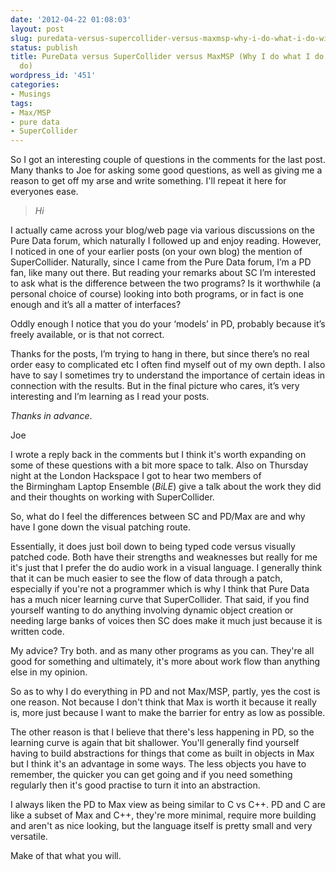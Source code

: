 ```yaml
---
date: '2012-04-22 01:08:03'
layout: post
slug: puredata-versus-supercollider-versus-maxmsp-why-i-do-what-i-do-with-what-i-do
status: publish
title: PureData versus SuperCollider versus MaxMSP (Why I do what I do with what I
  do)
wordpress_id: '451'
categories:
- Musings
tags:
- Max/MSP
- pure data
- SuperCollider
---
```


So I got an interesting couple of questions in the comments for the last post. Many thanks to Joe for asking some good questions, as well as giving me a reason to get off my arse and write something. I'll repeat it here for everyones ease.


> _Hi_

I actually came across your blog/web page via various discussions on the Pure Data forum, which naturally I followed up and enjoy reading. However, I noticed in one of your earlier posts (on your own blog) the mention of SuperCollider. Naturally, since I came from the Pure Data forum, I’m a PD fan, like many out there. But reading your remarks about SC I’m interested to ask what is the difference between the two programs? Is it worthwhile (a personal choice of course) looking into both programs, or in fact is one enough and it’s all a matter of interfaces?

Oddly enough I notice that you do your ‘models’ in PD, probably because it’s freely available, or is that not correct.

Thanks for the posts, I’m trying to hang in there, but since there’s no real order easy to complicated etc I often find myself out of my own depth. I also have to say I sometimes try to understand the importance of certain ideas in connection with the results. But in the final picture who cares, it’s very interesting and I’m learning as I read your posts.

_Thanks in advance_.

Joe


I wrote a reply back in the comments but I think it's worth expanding on some of these questions with a bit more space to talk. Also on Thursday night at the London Hackspace I got to hear two members of the Birmingham Laptop Ensemble (_BiLE_) give a talk about the work they did and their thoughts on working with SuperCollider.

So, what do I feel the differences between SC and PD/Max are and why have I gone down the visual patching route.

Essentially, it does just boil down to being typed code versus visually patched code. Both have their strengths and weaknesses but really for me it's just that I prefer the do audio work in a visual language. I generally think that it can be much easier to see the flow of data through a patch, especially if you're not a programmer which is why I think that Pure Data has a much nicer learning curve that SuperCollider. That said, if you find yourself wanting to do anything involving dynamic object creation or needing large banks of voices then SC does make it much just because it is written code.

My advice? Try both. and as many other programs as you can. They're all good for something and ultimately, it's more about work flow than anything else in my opinion.

So as to why I do everything in PD and not Max/MSP, partly, yes the cost is one reason. Not because I don't think that Max is worth it because it really is, more just because I want to make the barrier for entry as low as possible.

The other reason is that I believe that there's less happening in PD, so the learning curve is again that bit shallower. You'll generally find yourself having to build abstractions for things that come as built in objects in Max but I think it's an advantage in some ways. The less objects you have to remember, the quicker you can get going and if you need something regularly then it's good practise to turn it into an abstraction.

I always liken the PD to Max view as being similar to C vs C++. PD and C are like a subset of Max and C++, they're more minimal, require more building and aren't as nice looking, but the language itself is pretty small and very versatile.

Make of that what you will.


